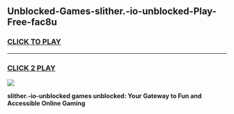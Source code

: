 
## Unblocked-Games-slither.-io-unblocked-Play-Free-fac8u
<h3>
<a href="https://premium76.site?title=slither.-io-unblocked&ref=12A">CLICK TO PLAY</a></h3>
<hr>

<h3>
<a href="https://premium76.site?title=slither.-io-unblocked&ref=12A">CLICK 2 PLAY</a>
  
</h3>

<a href="https://premium76.site?title=slither.-io-unblocked&ref=12A"><img src="https://clearcache.store/games.png"></a>


**slither.-io-unblocked games unblocked: Your Gateway to Fun and Accessible Online Gaming**
